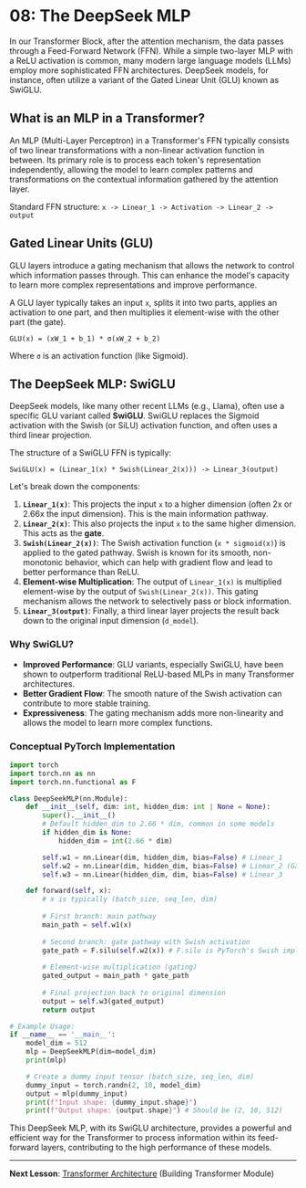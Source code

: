 # 08: The DeepSeek MLP

In our Transformer Block, after the attention mechanism, the data passes through a Feed-Forward Network (FFN). While a simple two-layer MLP with a ReLU activation is common, many modern large language models (LLMs) employ more sophisticated FFN architectures. DeepSeek models, for instance, often utilize a variant of the Gated Linear Unit (GLU) known as SwiGLU.

## What is an MLP in a Transformer?

An MLP (Multi-Layer Perceptron) in a Transformer's FFN typically consists of two linear transformations with a non-linear activation function in between. Its primary role is to process each token's representation independently, allowing the model to learn complex patterns and transformations on the contextual information gathered by the attention layer.

Standard FFN structure:
`x -> Linear_1 -> Activation -> Linear_2 -> output`

## Gated Linear Units (GLU)

GLU layers introduce a gating mechanism that allows the network to control which information passes through. This can enhance the model's capacity to learn more complex representations and improve performance.

A GLU layer typically takes an input `x`, splits it into two parts, applies an activation to one part, and then multiplies it element-wise with the other part (the gate).

`GLU(x) = (xW_1 + b_1) * σ(xW_2 + b_2)`

Where `σ` is an activation function (like Sigmoid).

## The DeepSeek MLP: SwiGLU

DeepSeek models, like many other recent LLMs (e.g., Llama), often use a specific GLU variant called **SwiGLU**. SwiGLU replaces the Sigmoid activation with the Swish (or SiLU) activation function, and often uses a third linear projection.

The structure of a SwiGLU FFN is typically:

`SwiGLU(x) = (Linear_1(x) * Swish(Linear_2(x))) -> Linear_3(output)`

Let's break down the components:

1.  **`Linear_1(x)`**: This projects the input `x` to a higher dimension (often 2x or 2.66x the input dimension). This is the main information pathway.
2.  **`Linear_2(x)`**: This also projects the input `x` to the same higher dimension. This acts as the **gate**.
3.  **`Swish(Linear_2(x))`**: The Swish activation function (`x * sigmoid(x)`) is applied to the gated pathway. Swish is known for its smooth, non-monotonic behavior, which can help with gradient flow and lead to better performance than ReLU.
4.  **Element-wise Multiplication**: The output of `Linear_1(x)` is multiplied element-wise by the output of `Swish(Linear_2(x))`. This gating mechanism allows the network to selectively pass or block information.
5.  **`Linear_3(output)`**: Finally, a third linear layer projects the result back down to the original input dimension (`d_model`).

### Why SwiGLU?

*   **Improved Performance**: GLU variants, especially SwiGLU, have been shown to outperform traditional ReLU-based MLPs in many Transformer architectures.
*   **Better Gradient Flow**: The smooth nature of the Swish activation can contribute to more stable training.
*   **Expressiveness**: The gating mechanism adds more non-linearity and allows the model to learn more complex functions.

### Conceptual PyTorch Implementation

```python
import torch
import torch.nn as nn
import torch.nn.functional as F

class DeepSeekMLP(nn.Module):
    def __init__(self, dim: int, hidden_dim: int | None = None):
        super().__init__()
        # Default hidden_dim to 2.66 * dim, common in some models
        if hidden_dim is None:
            hidden_dim = int(2.66 * dim)

        self.w1 = nn.Linear(dim, hidden_dim, bias=False) # Linear_1
        self.w2 = nn.Linear(dim, hidden_dim, bias=False) # Linear_2 (Gate)
        self.w3 = nn.Linear(hidden_dim, dim, bias=False) # Linear_3

    def forward(self, x):
        # x is typically (batch_size, seq_len, dim)
        
        # First branch: main pathway
        main_path = self.w1(x)
        
        # Second branch: gate pathway with Swish activation
        gate_path = F.silu(self.w2(x)) # F.silu is PyTorch's Swish implementation
        
        # Element-wise multiplication (gating)
        gated_output = main_path * gate_path
        
        # Final projection back to original dimension
        output = self.w3(gated_output)
        return output

# Example Usage:
if __name__ == '__main__':
    model_dim = 512
    mlp = DeepSeekMLP(dim=model_dim)
    print(mlp)

    # Create a dummy input tensor (batch_size, seq_len, dim)
    dummy_input = torch.randn(2, 10, model_dim)
    output = mlp(dummy_input)
    print(f"Input shape: {dummy_input.shape}")
    print(f"Output shape: {output.shape}") # Should be (2, 10, 512)
```

This DeepSeek MLP, with its SwiGLU architecture, provides a powerful and efficient way for the Transformer to process information within its feed-forward layers, contributing to the high performance of these models.

---

**Next Lesson**: [Transformer Architecture](../09_building_a_transformer/01_transformer_architecture.md) (Building Transformer Module)
